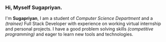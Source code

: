 ### Hi, Myself Sugapriyan.


I'm __Sugapriyan__, I am a student of *Computer Science Department* and a *(trainee)* Full Stack Developer with experience on working virtual internship and personal projects.
I have a good problem solving skills *(competitive programming)* and eager to learn new tools and technologies.
